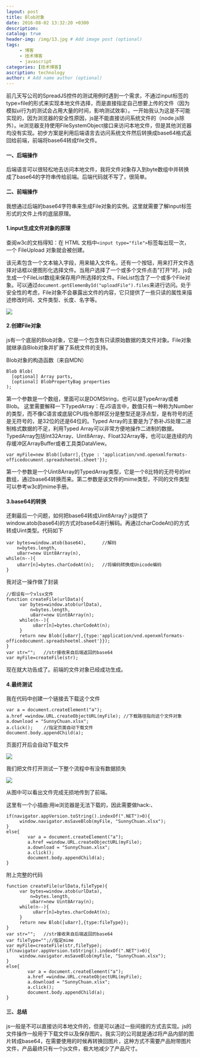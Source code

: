 ```yaml
---
layout: post
title: Blob对象
date: 2016-08-02 13:32:20 +0300
description: 
catalog: true
header-img: /img/13.jpg # Add image post (optional)
tags: 
     - 博客
     - 技术博客
     - javascript
categories: [技术博客]
ascription: technology
author: # Add name author (optional)
---
```

前几天写公司的SpreadJS控件的测试用例时遇到一个需求，不通过input标签的type=file的形式来实现本地文件选择，而是直接指定自己想要上传的文件（因为模拟ui行为的测试会占用大量的时间，影响测试效率）。一开始我认为这是不可能实现的，因为浏览器的安全性原因，js是不能直接访问系统文件的（node.js除外）。ie浏览器支持使用FileSystemObject接口来访问本地文件，但是其他浏览器均没有实现。初步方案是利用后端语言去访问系统文件然后转换成base64格式返回给前端，前端将base64转成file文件。
#### 一、后端操作
后端语言可以很轻松地去访问本地文件，我将文件对象存入到byte数组中并转换成了base64的字符串传给前端。后端代码就不写了，很简单。
<br>
#### 二、前端操作
我想通过后端的base64字符串来生成File对象的实例。这里就需要了解input标签形式的文件上传的底层原理。
#### 1.input生成文件对象的原理
查阅w3c的文档得知：在 HTML 文档中` <input type="file"> `标签每出现一次，一个 FileUpload 对象就会被创建。

该元素包含一个文本输入字段，用来输入文件名，还有一个按钮，用来打开文件选择对话框以便图形化选择文件。当用户选择了一个或多个文件点击"打开"时，js会生成一个FileList数组来保存用户所选择的文件。FileList包含了一个或多个File对象。可以通过`document.getElemenById("uploadFile").files`来进行访问。处于安全性的考虑，File对象不会暴露出文件的内容，它只提供了一些只读的属性来描述修改时间、文件类型、长度、名字等。

![](http://upload-images.jianshu.io/upload_images/1495096-0895fa2984313aad.jpg?imageMogr2/auto-orient/strip%7CimageView2/2/w/1240)
<br>
#### 2.创建File对象
js有一个底层的Blob对象，它是一个包含有只读原始数据的类文件对象。File对象就继承自Blob对象并扩展了系统文件的支持。

Blob对象的构造函数（来自MDN）
```
Blob Blob(
  [optional] Array parts,
  [optional] BlobPropertyBag properties
);
```
第一个参数是一个数组，里面可以是DOMString，也可以是TypeArray或者Blob。
这里需要解释一下TypedArray：在JS语言中，数值只有一种称为Number的类型，而不像C语言或底层CPU指令那样区分是整型还是浮点型，是有符号的还是无符号的，是32位的还是64位的。Typed Array的主要是为了弥补JS处理二进制格式数据的不足，利用Typed Array可以非常方便地操作二进制的数据。TypedArray包括Int32Array、Uint8Array、Float32Array等，也可以是连续的内存缓冲区ArrayBuffer或者工具类DataView。
```
var myFile=new Blob([u8arr],{type : 'application/vnd.openxmlformats-officedocument.spreadsheetml.sheet'});
```
第一个参数是一个Uint8Array的TypedArray类型，它是一个8比特的无符号的int数组，通过base64转换而来。第二参数是该文件的mime类型，不同的文件类型可以参考w3c的mime手册。
<br>
#### 3.base64的转换
还剩最后一个问题，如何把base64转成Uint8Array?
js提供了window.atob(base64)的方式对base64进行解码。再通过charCodeAt()的方式转成Uint类型。代码如下
```
var bytes=window.atob(base64),      //解码  
    n=bytes.length,
    u8arr=new Uint8Array(n),
while(n--){
    u8arr[n]=bytes.charCodeAt(n);   //将编码转换成Unicode编码
}
```
我对这一操作做了封装
```
//假设有一个xlsx文件
function createFile(urlData){
     var bytes=window.atob(urlData),
         n=bytes.length,
         u8arr=new Uint8Array(n);
     while(n--){
          u8arr[n]=bytes.charCodeAt(n);
     }
     return new Blob([u8arr],{type:'application/vnd.openxmlformats-officedocument.spreadsheetml.sheet'}});
}
var str="";   //str接收来自后端返回的base64
var myFile=createFile(str);
```
现在就大功告成了。前端的文件对象已经成功生成。
<br>
#### 4.最终测试
我在代码中创建一个链接去下载这个文件
```
var a = document.createElement("a");
a.href =window.URL.createObjectURL(myFile); //下载路径指向这个文件对象 
a.download = "SunnyChuan.xlsx"; 
a.click();    //指定页面自动下载文件
document.body.appendChild(a);
```
页面打开后会自动下载文件

![](http://upload-images.jianshu.io/upload_images/1495096-63f4eab0b989b958.jpg?imageMogr2/auto-orient/strip%7CimageView2/2/w/1240)

我们把文件打开测试一下整个流程中有没有数据损失

![](http://upload-images.jianshu.io/upload_images/1495096-d471e0364e320580.jpg?imageMogr2/auto-orient/strip%7CimageView2/2/w/1240)

从图中可以看出文件完成无损地传到了前端。

这里有一个小插曲:用ie浏览器是无法下载的，因此需要做hack:、
```
if(navigator.appVersion.toString().indexOf(".NET")>0){
     window.navigator.msSaveBlob(myFile, "SunnyChuan.xlsx");
}
else{
        var a = document.createElement("a");
        a.href =window.URL.createObjectURL(myFile); 
        a.download = "SunnyChuan.xlsx"; 
        a.click(); 
        document.body.appendChild(a);
}  
```
附上完整的代码
```
function createFile(urlData,fileType){
     var bytes=window.atob(urlData),
         n=bytes.length,
         u8arr=new Uint8Array(n);
     while(n--){
          u8arr[n]=bytes.charCodeAt(n);
     }
     return new Blob([u8arr],{type:fileType});
}
var str="";   //str接收来自后端返回的base64
var fileType="";//指定mime
var myFile=createFile(str,fileType);
if(navigator.appVersion.toString().indexOf(".NET")>0){
     window.navigator.msSaveBlob(myFile, "SunnyChuan.xlsx");
}
else{
        var a = document.createElement("a");
        a.href =window.URL.createObjectURL(myFile); 
        a.download = "SunnyChuan.xlsx"; 
        a.click(); 
        document.body.appendChild(a);
}  
```
#### 三、总结
js一般是不可以直接访问本地文件的，但是可以通过一些间接的方式去实现。js的文件操作一般用于下载文件以及保存图片。我实习的公司就是通过将产品内部的图片转成base64，在需要使用的时候再转换回图片，这种方式不需要产品附带图片文件，产品最终只有一个js文件，极大地减少了产品尺寸。